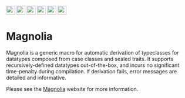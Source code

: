 [<img src="https://img.shields.io/gitter/room/propensive/magnolia?color=f00762&style=for-the-badge" height="24">](https://gitter.im/propensive/magnolia)
[<img src="https://img.shields.io/discord/633198088311537684?color=8899f7&label=DISCORD&style=for-the-badge" height="24">](https://discord.gg/CHCPjERybv)
[<img src="https://img.shields.io/matrix/propensive.magnolia:matrix.org?label=MATRIX&color=0dbd8b&style=for-the-badge" height="24">](https://app.element.io/#/room/#propensive.magnolia:matrix.org)
[<img src="https://img.shields.io/twitter/follow/propensive?color=%2300acee&label=TWITTER&style=for-the-badge" height="24">](https://twitter.com/propensive)
[<img src="https://img.shields.io/maven-central/v/com.propensive/magnolia-core_2.12?color=2465cd&style=for-the-badge" height="24">](https://search.maven.org/artifact/com.propensive/magnolia-core_2.12)
[<img src="https://img.shields.io/badge/Vent-propensive%2Fmagnolia-f05662?style=for-the-badge" height="24">](https://vent.dev)

# Magnolia

Magnolia is a generic macro for automatic derivation of typeclasses for
datatypes composed from case classes and sealed traits. It supports
recursively-defined datatypes out-of-the-box, and incurs no significant
time-penalty during compilation. If derivation fails, error messages are
detailed and informative.

Please see the [Magnolia](https://propensive.com/opensource/magnolia) website for more information.

